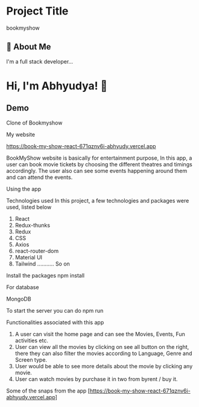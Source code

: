 
# Project Title


bookmyshow
## 🚀 About Me
I'm a full stack developer...


# Hi, I'm Abhyudya! 👋


## Demo

Clone of Bookmyshow

My website

https://book-my-show-react-671qznv6i-abhyudy.vercel.app

BookMyShow website is basically for entertainment purpose, In this app, a user can book movie tickets by choosing the different theatres and timings accordingly. The user also can see some events happening around them and can attend the events.

Using the app

Technologies used
In this project, a few technologies and packages were used, listed below

1. React
2. Redux-thunks
3. Redux
4. CSS
5. Axios
6. react-router-dom
7. Material UI
8. Tailwind ........... So on 

Install the packages
npm install

For database

MongoDB

To start the server you can do
 npm run 

Functionalities associated with this app

1. A user can visit the home page and can see the Movies, Events, Fun activities etc.
2. User can view all the movies by clicking on see all button on the right, there they can also filter the movies according to Language, Genre and Screen type.
3. User would be able to see more details about the movie by clicking any movie.
4. User can watch movies by purchase it in two from byrent / buy it.


Some of the snaps from the app
[https://book-my-show-react-671qznv6i-abhyudy.vercel.app]









